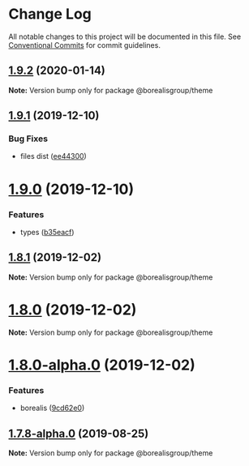 # Change Log

All notable changes to this project will be documented in this file.
See [Conventional Commits](https://conventionalcommits.org) for commit guidelines.

## [1.9.2](https://github.com/borealisgroup/borealis/tree/master/packages/@borealisgroup/theme/compare/@borealisgroup/theme@1.9.1...@borealisgroup/theme@1.9.2) (2020-01-14)

**Note:** Version bump only for package @borealisgroup/theme






## [1.9.1](https://github.com/borealisgroup/borealis/tree/master/packages/@borealisgroup/theme/compare/@borealisgroup/theme@1.9.0...@borealisgroup/theme@1.9.1) (2019-12-10)


### Bug Fixes

* files dist ([ee44300](https://github.com/borealisgroup/borealis/tree/master/packages/@borealisgroup/theme/commit/ee44300cec0fa16a394964261baa308f1c863331))





# [1.9.0](https://github.com/borealisgroup/borealis/tree/master/packages/@borealisgroup/theme/compare/@borealisgroup/theme@1.8.1...@borealisgroup/theme@1.9.0) (2019-12-10)


### Features

* types ([b35eacf](https://github.com/borealisgroup/borealis/tree/master/packages/@borealisgroup/theme/commit/b35eacf4bdda3bb77bfbe35f66661c5e5ad3e2e8))





## [1.8.1](https://github.com/borealisgroup/borealis/tree/master/packages/@borealisgroup/theme/compare/@borealisgroup/theme@1.8.0...@borealisgroup/theme@1.8.1) (2019-12-02)

**Note:** Version bump only for package @borealisgroup/theme





# [1.8.0](https://github.com/borealisgroup/borealis/tree/master/packages/@borealisgroup/theme/compare/@borealisgroup/theme@1.8.0-alpha.0...@borealisgroup/theme@1.8.0) (2019-12-02)

**Note:** Version bump only for package @borealisgroup/theme





# [1.8.0-alpha.0](https://github.com/borealisgroup/borealis/tree/master/packages/@borealisgroup/theme/compare/@borealisgroup/theme@1.7.8-alpha.0...@borealisgroup/theme@1.8.0-alpha.0) (2019-12-02)


### Features

* borealis ([9cd62e0](https://github.com/borealisgroup/borealis/tree/master/packages/@borealisgroup/theme/commit/9cd62e08da44be893507f69f85e3763609e2139f))






## [1.7.8-alpha.0](https://github.com/borealisgroup/borealis/tree/master/packages/@borealisgroup/theme/compare/@borealisgroup/theme@1.7.7...@borealisgroup/theme@1.7.8-alpha.0) (2019-08-25)

**Note:** Version bump only for package @borealisgroup/theme
